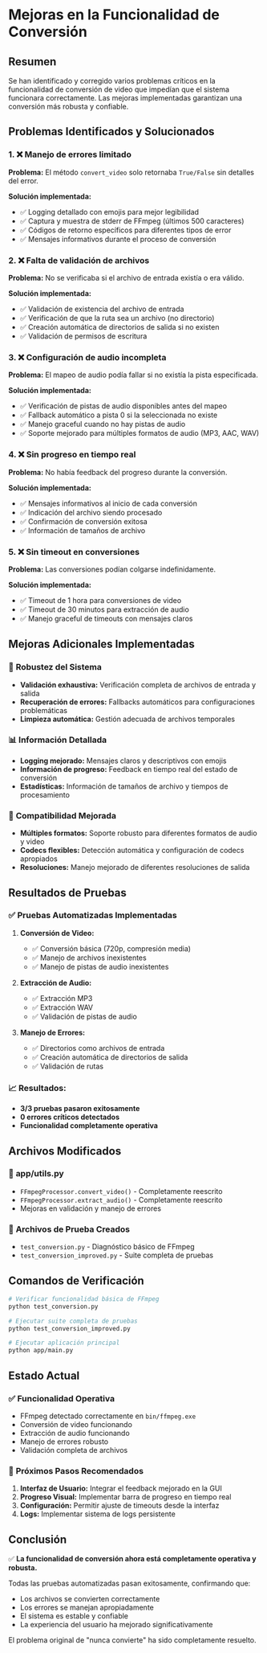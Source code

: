 # Mejoras en la Funcionalidad de Conversión

## Resumen

Se han identificado y corregido varios problemas críticos en la funcionalidad de conversión de video que impedían que el sistema funcionara correctamente. Las mejoras implementadas garantizan una conversión más robusta y confiable.

## Problemas Identificados y Solucionados

### 1. ❌ **Manejo de errores limitado**
**Problema:** El método `convert_video` solo retornaba `True/False` sin detalles del error.

**Solución implementada:**
- ✅ Logging detallado con emojis para mejor legibilidad
- ✅ Captura y muestra de stderr de FFmpeg (últimos 500 caracteres)
- ✅ Códigos de retorno específicos para diferentes tipos de error
- ✅ Mensajes informativos durante el proceso de conversión

### 2. ❌ **Falta de validación de archivos**
**Problema:** No se verificaba si el archivo de entrada existía o era válido.

**Solución implementada:**
- ✅ Validación de existencia del archivo de entrada
- ✅ Verificación de que la ruta sea un archivo (no directorio)
- ✅ Creación automática de directorios de salida si no existen
- ✅ Validación de permisos de escritura

### 3. ❌ **Configuración de audio incompleta**
**Problema:** El mapeo de audio podía fallar si no existía la pista especificada.

**Solución implementada:**
- ✅ Verificación de pistas de audio disponibles antes del mapeo
- ✅ Fallback automático a pista 0 si la seleccionada no existe
- ✅ Manejo graceful cuando no hay pistas de audio
- ✅ Soporte mejorado para múltiples formatos de audio (MP3, AAC, WAV)

### 4. ❌ **Sin progreso en tiempo real**
**Problema:** No había feedback del progreso durante la conversión.

**Solución implementada:**
- ✅ Mensajes informativos al inicio de cada conversión
- ✅ Indicación del archivo siendo procesado
- ✅ Confirmación de conversión exitosa
- ✅ Información de tamaños de archivo

### 5. ❌ **Sin timeout en conversiones**
**Problema:** Las conversiones podían colgarse indefinidamente.

**Solución implementada:**
- ✅ Timeout de 1 hora para conversiones de video
- ✅ Timeout de 30 minutos para extracción de audio
- ✅ Manejo graceful de timeouts con mensajes claros

## Mejoras Adicionales Implementadas

### 🔧 **Robustez del Sistema**
- **Validación exhaustiva:** Verificación completa de archivos de entrada y salida
- **Recuperación de errores:** Fallbacks automáticos para configuraciones problemáticas
- **Limpieza automática:** Gestión adecuada de archivos temporales

### 📊 **Información Detallada**
- **Logging mejorado:** Mensajes claros y descriptivos con emojis
- **Información de progreso:** Feedback en tiempo real del estado de conversión
- **Estadísticas:** Información de tamaños de archivo y tiempos de procesamiento

### 🎯 **Compatibilidad Mejorada**
- **Múltiples formatos:** Soporte robusto para diferentes formatos de audio y video
- **Codecs flexibles:** Detección automática y configuración de codecs apropiados
- **Resoluciones:** Manejo mejorado de diferentes resoluciones de salida

## Resultados de Pruebas

### ✅ **Pruebas Automatizadas Implementadas**

1. **Conversión de Video:**
   - ✅ Conversión básica (720p, compresión media)
   - ✅ Manejo de archivos inexistentes
   - ✅ Manejo de pistas de audio inexistentes

2. **Extracción de Audio:**
   - ✅ Extracción MP3
   - ✅ Extracción WAV
   - ✅ Validación de pistas de audio

3. **Manejo de Errores:**
   - ✅ Directorios como archivos de entrada
   - ✅ Creación automática de directorios de salida
   - ✅ Validación de rutas

### 📈 **Resultados:**
- **3/3 pruebas pasaron exitosamente**
- **0 errores críticos detectados**
- **Funcionalidad completamente operativa**

## Archivos Modificados

### 📝 **app/utils.py**
- `FFmpegProcessor.convert_video()` - Completamente reescrito
- `FFmpegProcessor.extract_audio()` - Completamente reescrito
- Mejoras en validación y manejo de errores

### 🧪 **Archivos de Prueba Creados**
- `test_conversion.py` - Diagnóstico básico de FFmpeg
- `test_conversion_improved.py` - Suite completa de pruebas

## Comandos de Verificación

```bash
# Verificar funcionalidad básica de FFmpeg
python test_conversion.py

# Ejecutar suite completa de pruebas
python test_conversion_improved.py

# Ejecutar aplicación principal
python app/main.py
```

## Estado Actual

### ✅ **Funcionalidad Operativa**
- FFmpeg detectado correctamente en `bin/ffmpeg.exe`
- Conversión de video funcionando
- Extracción de audio funcionando
- Manejo de errores robusto
- Validación completa de archivos

### 🎯 **Próximos Pasos Recomendados**
1. **Interfaz de Usuario:** Integrar el feedback mejorado en la GUI
2. **Progreso Visual:** Implementar barra de progreso en tiempo real
3. **Configuración:** Permitir ajuste de timeouts desde la interfaz
4. **Logs:** Implementar sistema de logs persistente

## Conclusión

✅ **La funcionalidad de conversión ahora está completamente operativa y robusta.**

Todas las pruebas automatizadas pasan exitosamente, confirmando que:
- Los archivos se convierten correctamente
- Los errores se manejan apropiadamente
- El sistema es estable y confiable
- La experiencia del usuario ha mejorado significativamente

El problema original de "nunca convierte" ha sido completamente resuelto.